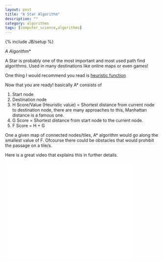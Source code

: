 ```yaml
---
layout: post
title: "A Star Algorithm"
description: ""
category: algorithms
tags: [computer_science,algorithms]
---
```

{% include JB/setup %}

**A* Algorithm**

A Star is probably one of the most important and most used path find algorithms. Used in many destinations like online maps or even games!

One thing I would recommend you read is [heuristic function][1]

Now that you are ready! basically A* consists of

1. Start node
2. Destination node
3. H Score/Value (Heuristic value)  = Shortest distance from current node to destination node, there are many approaches to this, Manhattan distance is a famous one.
4. G Score = Shortest distance from start node to the current node.
5. F Score = H + G

One a given map of connected nodes/tiles, A* algorithm would go along the smallest value of F. Ofcourse there could be obstacles that would prohibit the passage on a tile/s.

Here is a great video that explains this in further details.

<div><iframe width="420" height="315" src="//www.youtube.com/embed/Kw8AMmyc6vg" frameborder="0" allowfullscreen></iframe></div>


  [1]: /concepts/2014/04/23/heuristic-function/